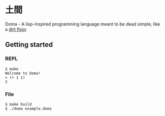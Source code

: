 # 土間

Doma - A lisp-inspired programming language meant to be dead simple, like a [dirt floor](https://jisho.org/word/%E5%9C%9F%E9%96%93).

## Getting started

### REPL
```console
$ make
Welcome to Doma!
> (+ 1 1)
2
```

### File
```console
$ make build
$ ./doma example.doma
```
